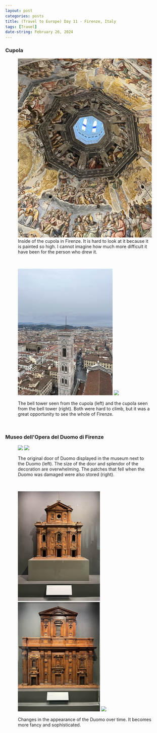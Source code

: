 ```yaml
---
layout: post
categories: posts
title: (Travel to Europe) Day 11 - Firenze, Italy
tags: [Travel]
date-string: February 26, 2024
---
```


### Cupola
<figure>
	<img src="/images/2024-02_Europe/240226_Firenze/IMG_7655.jpeg" width="600">
	<figcaption>Inside of the cupola in Firenze. It is hard to look at it because it is painted so high. I cannot imagine how much more difficult it have been for the person who drew it.</figcaption>
</figure>
<br>

<figure>
  <p>
		<img src="/images/2024-02_Europe/240226_Firenze/IMG_7669.jpeg" width="300">
		<img src="/images/2024-02_Europe/240226_Firenze/IMG_7680.jpeg" width="300">
	</p>
	<figcaption>The bell tower seen from the cupola (left) and the cupola seen from the bell tower (right). Both were hard to climb, but it was a great opportunity to see the whole of Firenze.</figcaption>
</figure>
<br>

### Museo dell'Opera del Duomo di Firenze
<figure>
	<p>
		<img src="/images/2024-02_Europe/240226_Firenze/IMG_7687.jpeg" width="300">
		<img src="/images/2024-02_Europe/240226_Firenze/IMG_7690.jpeg" width="300">
	</p>
	<figcaption>The original door of Duomo displayed in the museum next to the Duomo (left). The size of the door and splendor of the decoration are overwhelming. The patches that fell when the Duomo was damaged were also stored (right).</figcaption>
</figure>
<br>

<figure>
	<p>
		<img src="/images/2024-02_Europe/240226_Firenze/IMG_7695.jpeg" width="260">
		<img src="/images/2024-02_Europe/240226_Firenze/IMG_7697.jpeg" width="260">
		<img src="/images/2024-02_Europe/240226_Firenze/IMG_7696.jpeg" width="260">
	</p>
	<figcaption>Changes in the appearance of the Duomo over time. It becomes more fancy and sophisticated.</figcaption>
</figure>
<br>